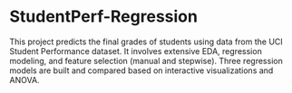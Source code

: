 # StudentPerf-Regression
This project predicts the final grades of students using data from the UCI Student Performance dataset. It involves extensive EDA, regression modeling, and feature selection (manual and stepwise). Three regression models are built and compared based on interactive visualizations and ANOVA.
